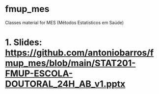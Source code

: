 # fmup_mes

Classes material for MES (Métodos Estatisticos em Saúde)

# 1. Slides: https://github.com/antoniobarros/fmup_mes/blob/main/STAT201-FMUP-ESCOLA-DOUTORAL_24H_AB_v1.pptx
